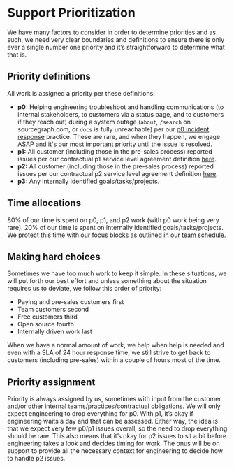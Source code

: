 # Support Prioritization

We have many factors to consider in order to determine priorities and as such, we need very clear boundaries and definitions to ensure there is only ever a single number one priority and it’s straightforward to determine what that is. 

## Priority definitions
All work is assigned a priority per these definitions:

* **p0:** Helping engineering troubleshoot and handling communications (to internal stakeholders, to customers via a status page, and to customers if they reach out) during a system outage (`about`, `/search` on sourcegraph.com, or `docs` is fully unreachable) per our [p0 incident response](p0-Incident-Response.md) practice. These are rare, and when they happen, we engage ASAP and it's our most important priority until the issue is resolved.
* **p1:** All customer (including those in the pre-sales process) reported issues per our contractual p1 service level agreement definition [here](../support/index.md#our-service-level-agreements-slas).
* **p2:** All customer (including those in the pre-sales process) reported issues per our contractual p2 service level agreement definition [here](../support/index.md#our-service-level-agreements-slas).
* **p3:** Any internally identified goals/tasks/projects.

## Time allocations
80% of our time is spent on p0, p1, and p2 work (with p0 work being very rare). 20% of our time is spent on internally identified goals/tasks/projects. We protect this time with our focus blocks as outlined in our [team schedule](support-schedule.md).

## Making hard choices
Sometimes we have too much work to keep it simple. In these situations, we will put forth our best effort and unless something about the situation requires us to deviate, we follow this order of priority:

* Paying and pre-sales customers first
* Team customers second
* Free customers third
* Open source fourth
* Internally driven work last

When we have a normal amount of work, we help when help is needed and even with a SLA of 24 hour response time, we still strive to get back to customers (including pre-sales) within a couple of hours most of the time.


## Priority assignment
Priority is always assigned by us, sometimes with input from the customer and/or other internal teams/practices/contractual obligations. We will only expect engineering to drop everything for p0. With p1, it’s okay if engineering waits a day and that can be assessed. Either way, the idea is that we expect very few p0/p1 issues overall, so the need to drop everything should be rare. This also means that it’s okay for p2 issues to sit a bit before engineering takes a look and decides timing for work. The onus will be on support to provide all the necessary context for engineering to decide how to handle p2 issues.

